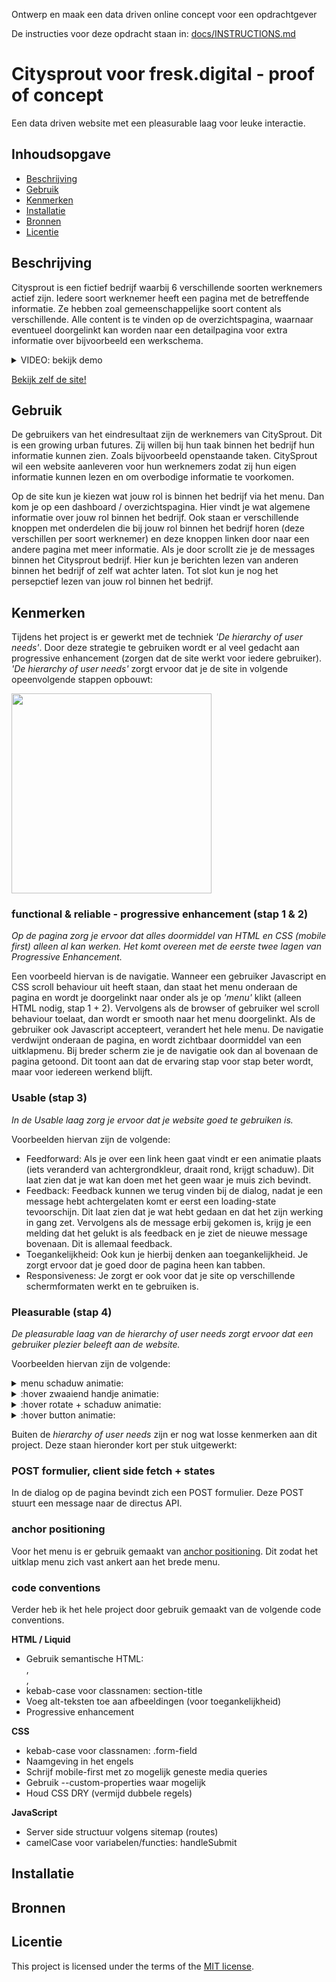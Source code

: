 Ontwerp en maak een data driven online concept voor een opdrachtgever

De instructies voor deze opdracht staan in: [docs/INSTRUCTIONS.md](https://github.com/fdnd-task/proof-of-concept/blob/main/docs/INSTRUCTIONS.md)

# Citysprout voor fresk.digital - proof of concept
Een data driven website met een pleasurable laag voor leuke interactie.

## Inhoudsopgave

  * [Beschrijving](#beschrijving)
  * [Gebruik](#gebruik)
  * [Kenmerken](#kenmerken)
  * [Installatie](#installatie)
  * [Bronnen](#bronnen)
  * [Licentie](#licentie)

## Beschrijving
Citysprout is een fictief bedrijf waarbij 6 verschillende soorten werknemers actief zijn. Iedere soort werknemer heeft een pagina met de betreffende informatie. Ze hebben zoal gemeenschappelijke soort content als verschillende. Alle content is te vinden op de overzichtspagina, waarnaar eventueel doorgelinkt kan worden naar een detailpagina voor extra informatie over bijvoorbeeld een werkschema. 

<details>
 <summary>VIDEO: bekijk demo</summary>
 
 https://github.com/user-attachments/assets/115c13de-bcee-46ce-bf73-eef2a30c09d8

</details>


[Bekijk zelf de site!](https://proof-of-concept-4f4r.onrender.com/mechanic)


## Gebruik
De gebruikers van het eindresultaat zijn de werknemers van CitySprout. Dit is een growing urban futures. Zij willen bij hun taak binnen het bedrijf hun informatie kunnen zien. Zoals bijvoorbeeld openstaande taken. CitySprout wil een website aanleveren voor hun werknemers zodat zij hun eigen informatie kunnen lezen en om overbodige informatie te voorkomen.

Op de site kun je kiezen wat jouw rol is binnen het bedrijf via het menu. Dan kom je op een dashboard / overzichtspagina. Hier vindt je wat algemene informatie over jouw rol binnen het bedrijf. Ook staan er verschillende knoppen met onderdelen die bij jouw rol binnen het bedrijf horen (deze verschillen per soort werknemer) en deze knoppen linken door naar een andere pagina met meer informatie. Als je door scrollt zie je de messages binnen het Citysprout bedrijf. Hier kun je berichten lezen van anderen binnen het bedrijf of zelf wat achter laten. Tot slot kun je nog het persepctief lezen van jouw rol binnen het bedrijf.


## Kenmerken
Tijdens het project is er gewerkt met de techniek _'De hierarchy of user needs'_. Door deze strategie te gebruiken wordt er al veel gedacht aan progressive enhancement (zorgen dat de site werkt voor iedere gebruiker). _'De hierarchy of user needs'_ zorgt ervoor dat je de site in volgende opeenvolgende stappen opbouwt:

<img src="https://github.com/user-attachments/assets/258443ac-3067-478e-97b9-94b6e26f54f7" width="320">


### functional & reliable - progressive enhancement (stap 1 & 2)
_Op de pagina zorg je ervoor dat alles doormiddel van HTML en CSS (mobile first) alleen al kan werken. Het komt overeen met de eerste twee lagen van Progressive Enhancement._

Een voorbeeld hiervan is de navigatie. Wanneer een gebruiker Javascript en CSS scroll behaviour uit heeft staan, dan staat het menu onderaan de pagina en wordt je doorgelinkt naar onder als je op _'menu'_ klikt (alleen HTML nodig, stap 1 + 2). Vervolgens als de browser of gebruiker wel scroll behaviour toelaat, dan wordt er smooth naar het menu doorgelinkt. Als de gebruiker ook Javascript accepteert, verandert het hele menu. De navigatie verdwijnt onderaan de pagina, en wordt zichtbaar doormiddel van een uitklapmenu. Bij breder scherm zie je de navigatie ook dan al bovenaan de pagina getoond. Dit toont aan dat de ervaring stap voor stap beter wordt, maar voor iedereen werkend blijft. 


### Usable (stap 3)
_In de Usable laag zorg je ervoor dat je website goed te gebruiken is._

Voorbeelden hiervan zijn de volgende:
* Feedforward: Als je over een link heen gaat vindt er een animatie plaats (iets veranderd van achtergrondkleur, draait rond, krijgt schaduw). Dit laat zien dat je wat kan doen met het geen waar je muis zich bevindt.
* Feedback: Feedback kunnen we terug vinden bij de dialog, nadat je een message hebt achtergelaten komt er eerst een loading-state tevoorschijn. Dit laat zien dat je wat hebt gedaan en dat het zijn werking in gang zet. Vervolgens als de message erbij gekomen is, krijg je een melding dat het gelukt is als feedback en je ziet de nieuwe message bovenaan. Dit is allemaal feedback.
* Toegankelijkheid: Ook kun je hierbij denken aan toegankelijkheid. Je zorgt ervoor dat je goed door de pagina heen kan tabben.
* Responsiveness: Je zorgt er ook voor dat je site op verschillende schermformaten werkt en te gebruiken is. 


### Pleasurable (stap 4)
_De pleasurable laag van de hierarchy of user needs zorgt ervoor dat een gebruiker plezier beleeft aan de website._

Voorbeelden hiervan zijn de volgende:
<details>
 <summary>menu schaduw animatie:</summary>

<video src="https://github.com/user-attachments/assets/180ce750-2d52-4d75-b0a3-147e5b898ea7">

</details> 
<details>
 <summary>:hover zwaaiend handje animatie:</summary>

<video src="https://github.com/user-attachments/assets/df1748ad-e615-4a53-a316-5257ceeabb9b">

</details> 
<details>
 <summary>:hover rotate + schaduw animatie:</summary>

<video src="https://github.com/user-attachments/assets/7bcdc8e8-fc72-41a1-9a5b-c9aa91da9bc5">

</details> 
<details>
 <summary>:hover button animatie:</summary>

<video src="https://github.com/user-attachments/assets/160fd6d0-ed5c-4c06-922c-6dfc1c21514d">

</details> 




Buiten de _hierarchy of user needs_ zijn er nog wat losse kenmerken aan dit project. Deze staan hieronder kort per stuk uitgewerkt:


### POST formulier, client side fetch + states
In de dialog op de pagina bevindt zich een POST formulier. Deze POST stuurt een message naar de directus API. 
<!-- POST + client side fetch + states -->


### anchor positioning
Voor het menu is er gebruik gemaakt van [anchor positioning](https://github.com/julesbruins/proof-of-concept/blob/ef430b5d9dcd7b76cca73538ac6f9ea4ceabfe47/public/styles/general.css#L58-L59). Dit zodat het uitklap menu zich vast ankert aan het brede menu. 


### code conventions
Verder heb ik het hele project door gebruik gemaakt van de volgende code conventions. 

**HTML / Liquid**
* Gebruik semantische HTML: <section>, <article>, <main>
* kebab-case voor classnamen: section-title
* Voeg alt-teksten toe aan afbeeldingen (voor toegankelijkheid)
* Progressive enhancement

**CSS**
* kebab-case voor classnamen: .form-field
* Naamgeving in het engels
* Schrijf mobile-first met zo mogelijk geneste media queries
* Gebruik --custom-properties waar mogelijk
* Houd CSS DRY (vermijd dubbele regels)
  
**JavaScript**
* Server side structuur volgens sitemap (routes)
* camelCase voor variabelen/functies: handleSubmit

<!-- Bij Kenmerken staat welke technieken zijn gebruikt en hoe. Wat is de HTML structuur? Wat zijn de belangrijkste dingen in CSS? Wat is er met JS gedaan en hoe? Misschien heb je iets met NodeJS gedaan, of heb je een framwork of library gebruikt? -->

## Installatie
<!-- Bij Instalatie staat hoe een andere developer aan jouw repo kan werken -->

## Bronnen

## Licentie

This project is licensed under the terms of the [MIT license](./LICENSE).
